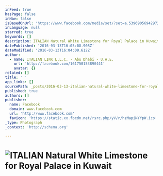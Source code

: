```yaml
---
inFeed: true
hasPage: false
inNav: false
isBasedOnUrl: 'https://www.facebook.com/media/set/?set=a.539690569429729.1073741833.161750153890441&type=3'
inLanguage: null
starred: true
keywords: []
description: ITALIAN Natural White Limestone for Royal Palace in Kuwait
datePublished: '2016-03-13T16:05:08.908Z'
dateModified: '2016-03-13T16:04:09.612Z'
author:
  - name: ITALIAN LINK L.L.C. - Abu Dhabi - U.A.E.
    url: 'http://facebook.com/161750153890441'
    avatar: {}
related: []
title: ' '
app_links: []
sourcePath: _posts/2016-03-13-italian-natural-white-limestone-for-royal-palace-in-kuwait.md
published: true
authors: []
publisher:
  name: Facebook
  domain: www.facebook.com
  url: 'http://www.facebook.com'
  favicon: 'https://static.xx.fbcdn.net/rsrc.php/yV/r/hzMapiNYYpW.ico'
_type: Photograph
_context: 'http://schema.org'

---
```

# ![ITALIAN Natural White Limestone for Royal Palace in Kuwait](https://scontent.xx.fbcdn.net/hphotos-frc3/t31.0-8/s720x720/901020_539691259429660_1255396877_o.jpg)